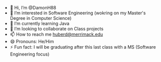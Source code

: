 - 👋 Hi, I’m @DamonH88
- 👀 I’m interested in Software Engineering (wokring on my Master's Degree in Computer Science)
- 🌱 I’m currently learning Java
- 💞️ I’m looking to collaborate on Class projects
- 📫 How to reach me huberd@merrimack.edu
- 😄 Pronouns: He/Him
- ⚡ Fun fact: I will be graduating after this last class with a MS (Software Engineering focus)

<!---
DamonH88/DamonH88 is a ✨ special ✨ repository because its `README.md` (this file) appears on your GitHub profile.
You can click the Preview link to take a look at your changes.
--->
